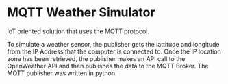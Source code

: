 # MQTT Weather Simulator
IoT oriented solution that uses the MQTT protocol.

To simulate a weather sensor, the publisher gets the lattitude and longitude from the IP Address that the computer is connected to. Once the IP location zone has been retrieved, the publisher makes an API call to the OpenWeather API and then publishes the data to the MQTT Broker. The MQTT publisher was written in python. 
